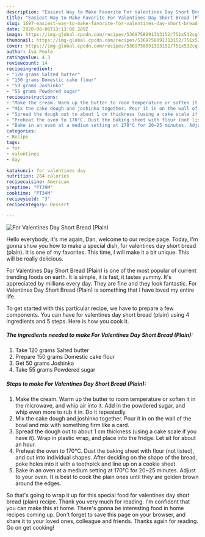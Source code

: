 ```yaml
---
description: "Easiest Way to Make Favorite For Valentines Day Short Bread (Plain)"
title: "Easiest Way to Make Favorite For Valentines Day Short Bread (Plain)"
slug: 1697-easiest-way-to-make-favorite-for-valentines-day-short-bread-plain
date: 2020-06-06T13:13:08.289Z
image: https://img-global.cpcdn.com/recipes/5369758091313152/751x532cq70/for-valentines-day-short-bread-plain-recipe-main-photo.jpg
thumbnail: https://img-global.cpcdn.com/recipes/5369758091313152/751x532cq70/for-valentines-day-short-bread-plain-recipe-main-photo.jpg
cover: https://img-global.cpcdn.com/recipes/5369758091313152/751x532cq70/for-valentines-day-short-bread-plain-recipe-main-photo.jpg
author: Iva Poole
ratingvalue: 4.3
reviewcount: 14
recipeingredient:
- "120 grams Salted butter"
- "150 grams Domestic cake flour"
- "50 grams Joshinko"
- "55 grams Powdered sugar"
recipeinstructions:
- "Make the cream. Warm up the butter to room temperature or soften it in the microwave, and whip air into it. Add in the powdered sugar, and whip even more to rub it in. Do it repeatedly."
- "Mix the cake dough and joshinko together. Pour it in on the wall of the bowl and  mix with something firm like a card."
- "Spread the dough out to about 1 cm thickness (using a cake scale if you have it). Wrap in plastic wrap, and place into the fridge. Let sit for about an hour."
- "Preheat the oven to 170°C. Dust the baking sheet with flour (not listed), and cut into individual shapes. After deciding on the shape of the bread, poke holes into it with a toothpick and line up on a cookie sheet."
- "Bake in an oven at a medium setting at 170°C for 20~25 minutes. Adjust to your oven. It is best to cook the plain ones until they are golden brown around the edges."
categories:
- Recipe
tags:
- for
- valentines
- day

katakunci: for valentines day 
nutrition: 284 calories
recipecuisine: American
preptime: "PT39M"
cooktime: "PT34M"
recipeyield: "3"
recipecategory: Dessert

---
```



![For Valentines Day Short Bread (Plain)](https://img-global.cpcdn.com/recipes/5369758091313152/751x532cq70/for-valentines-day-short-bread-plain-recipe-main-photo.jpg)

Hello everybody, it's me again, Dan, welcome to our recipe page. Today, I'm gonna show you how to make a special dish, for valentines day short bread (plain). It is one of my favorites. This time, I will make it a bit unique. This will be really delicious.



For Valentines Day Short Bread (Plain) is one of the most popular of current trending foods on earth. It is simple, it is fast, it tastes yummy. It's appreciated by millions every day. They are fine and they look fantastic. For Valentines Day Short Bread (Plain) is something that I have loved my entire life.


To get started with this particular recipe, we have to prepare a few components. You can have for valentines day short bread (plain) using 4 ingredients and 5 steps. Here is how you cook it.

<!--inarticleads1-->

##### The ingredients needed to make For Valentines Day Short Bread (Plain):

1. Take 120 grams Salted butter
1. Prepare 150 grams Domestic cake flour
1. Get 50 grams Joshinko
1. Take 55 grams Powdered sugar




<!--inarticleads2-->

##### Steps to make For Valentines Day Short Bread (Plain):

1. Make the cream. Warm up the butter to room temperature or soften it in the microwave, and whip air into it. Add in the powdered sugar, and whip even more to rub it in. Do it repeatedly.
1. Mix the cake dough and joshinko together. Pour it in on the wall of the bowl and  mix with something firm like a card.
1. Spread the dough out to about 1 cm thickness (using a cake scale if you have it). Wrap in plastic wrap, and place into the fridge. Let sit for about an hour.
1. Preheat the oven to 170°C. Dust the baking sheet with flour (not listed), and cut into individual shapes. After deciding on the shape of the bread, poke holes into it with a toothpick and line up on a cookie sheet.
1. Bake in an oven at a medium setting at 170°C for 20~25 minutes. Adjust to your oven. It is best to cook the plain ones until they are golden brown around the edges.




So that's going to wrap it up for this special food for valentines day short bread (plain) recipe. Thank you very much for reading. I'm confident that you can make this at home. There's gonna be interesting food in home recipes coming up. Don't forget to save this page on your browser, and share it to your loved ones, colleague and friends. Thanks again for reading. Go on get cooking!
